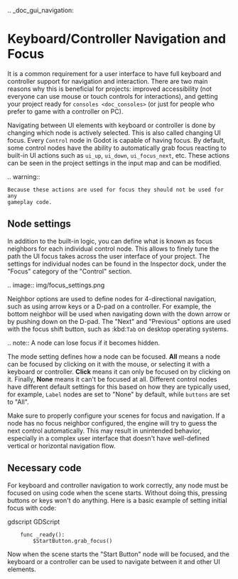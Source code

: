 .. _doc_gui_navigation:

Keyboard/Controller Navigation and Focus
========================================

It is a common requirement for a user interface to have full keyboard
and controller support for navigation and interaction. There are two main
reasons why this is beneficial for projects: improved accessibility (not everyone
can use mouse or touch controls for interactions), and getting your project
ready for `consoles <doc_consoles>` (or just for people who prefer
to game with a controller on PC).

Navigating between UI elements with keyboard or controller is done by
changing which node is actively selected. This is also called changing UI focus.
Every `Control` node in Godot is capable of having focus.
By default, some control nodes have the ability to automatically grab focus
reacting to built-in UI actions such as `ui_up`, `ui_down`, `ui_focus_next`, etc.
These actions can be seen in the project settings in the input map and can be modified.

.. warning::

    Because these actions are used for focus they should not be used for any
    gameplay code.

Node settings
-------------

In addition to the built-in logic, you can define what is known as focus neighbors
for each individual control node. This allows to finely tune the path the UI focus
takes across the user interface of your project. The settings for individual
nodes can be found in the Inspector dock, under the "Focus" category of the
"Control" section.

.. image:: img/focus_settings.png

Neighbor options are used to define nodes for 4-directional navigation, such
as using arrow keys or a D-pad on a controller. For example, the bottom neighbor
will be used when navigating down with the down arrow or by pushing down on
the D-pad. The "Next" and "Previous" options are used with the focus shift button,
such as :kbd:`Tab` on desktop operating systems.

.. note::
    A node can lose focus if it becomes hidden.

The mode setting defines how a node can be focused. **All** means a node can
be focused by clicking on it with the mouse, or selecting it with a keyboard
or controller. **Click** means it can only be focused on by clicking on it.
Finally, **None** means it can't be focused at all. Different control nodes have
different default settings for this based on how they are typically used, for
example, `Label` nodes are set to "None" by default,
while `buttons` are set to "All".

Make sure to properly configure your scenes for focus and navigation. If a node has
no focus neighbor configured, the engine will try to guess the next control automatically.
This may result in unintended behavior, especially in a complex user interface that doesn't
have well-defined vertical or horizontal navigation flow.

Necessary code
--------------

For keyboard and controller navigation to work correctly, any node must be focused on
using code when the scene starts. Without doing this, pressing buttons or keys won't
do anything. Here is a basic example of setting initial focus with code:

gdscript GDScript

```
    func _ready():
        $StartButton.grab_focus()
```

Now when the scene starts the "Start Button" node will be focused, and the keyboard
or a controller can be used to navigate between it and other UI elements.
